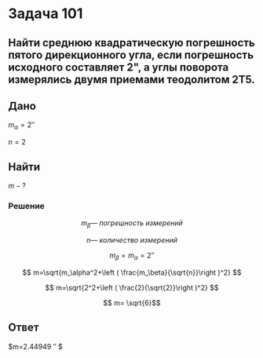 # Задача 101
## Найти среднюю квадратическую погрешность пятого дирекционного угла, если погрешность исходного составляет 2", а углы поворота измерялись двумя приемами теодолитом 2Т5.

## Дано
$m_\alpha = 2''$

$n=2$

##   Найти
$m - ?$
### Решение

$$m_\beta — \ погрешность\ измерений$$

$$n — \ количество \ измерений$$

$$m_\beta = m_\alpha = 2''$$

$$ m=\sqrt{m_\alpha^2+\left ( \frac{m_\beta}{\sqrt{n}}\right )^2} $$

$$ m=\sqrt{2^2+\left ( \frac{2}{\sqrt{2}}\right )^2} $$

$$ m= \sqrt{6}$$

## Ответ
$m=2.44949 ″ $

